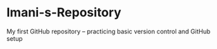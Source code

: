 # Imani-s-Repository
My first GitHub repository – practicing basic version control and GitHub setup
